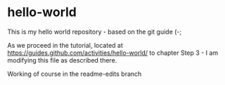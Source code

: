 # hello-world
This is my hello world repository - based on the git guide (-;

As we proceed in the tutorial, located at https://guides.github.com/activities/hello-world/ to chapter Step 3 - I am modifying this file as described there.

Working of course in the readme-edits branch
